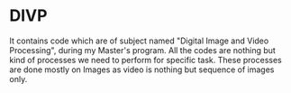 # DIVP
It contains code which are of subject named "Digital Image and Video Processing", during my Master's program. All the codes are nothing but kind of processes we need to perform for specific task. These processes are done mostly on Images as video is nothing but sequence of images only.

